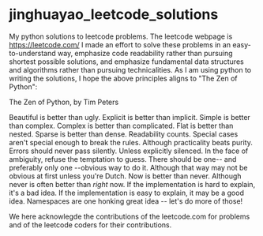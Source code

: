 # jinghuayao_leetcode_solutions

My python solutions to leetcode problems. The leetcode webpage is https://leetcode.com/
I made an effort to solve these problems in an easy-to-understand way, emphasize code 
readability rather than pursuing shortest possible solutions, and emphasize fundamental data structures
and algorithms rather than pursuing technicalities. As I am using python to writing the solutions, I hope the above
principles aligns to "The Zen of Python":

The Zen of Python, by Tim Peters

Beautiful is better than ugly.
Explicit is better than implicit.
Simple is better than complex.
Complex is better than complicated.
Flat is better than nested.
Sparse is better than dense.
Readability counts.
Special cases aren't special enough to break the rules.
Although practicality beats purity.
Errors should never pass silently.
Unless explicitly silenced.
In the face of ambiguity, refuse the temptation to guess.
There should be one-- and preferably only one --obvious way to do it.
Although that way may not be obvious at first unless you're Dutch.
Now is better than never.
Although never is often better than *right* now.
If the implementation is hard to explain, it's a bad idea.
If the implementation is easy to explain, it may be a good idea.
Namespaces are one honking great idea -- let's do more of those!

We here acknowlegde the contributions of the leetcode.com for problems and of the leetcode coders for their contributions.
